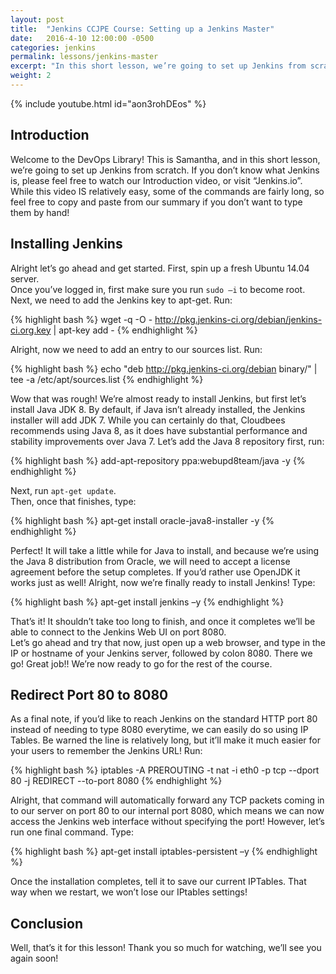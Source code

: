 ```yaml
---
layout: post
title:  "Jenkins CCJPE Course: Setting up a Jenkins Master"
date:   2016-4-10 12:00:00 -0500
categories: jenkins
permalink: lessons/jenkins-master
excerpt: "In this short lesson, we’re going to set up Jenkins from scratch.  If you don’t know what Jenkins is, please feel free to watch our Introduction video, or visit Jenkins.io."  
weight: 2
---
```

{% include youtube.html id="aon3rohDEos" %}

Introduction
------------
Welcome to the DevOps Library!  This is Samantha, and in this short lesson, we’re going to set up Jenkins from scratch.  If you don’t know what Jenkins is, please feel free to watch our Introduction video, or visit “Jenkins.io”.  While this video IS relatively easy, some of the commands are fairly long, so feel free to copy and paste from our summary if you don’t want to type them by hand!

Installing Jenkins
------------------
Alright let’s go ahead and get started.  First, spin up a fresh Ubuntu 14.04 server.  
Once you’ve logged in, first make sure you run `sudo –i` to become root.  
Next, we need to add the Jenkins key to apt-get.  Run:

{% highlight bash %}
wget -q -O - http://pkg.jenkins-ci.org/debian/jenkins-ci.org.key | apt-key add -
{% endhighlight %}

Alright, now we need to add an entry to our sources list.  Run:

{% highlight bash %}
echo "deb http://pkg.jenkins-ci.org/debian binary/" | tee -a /etc/apt/sources.list
{% endhighlight %}

Wow that was rough!  We’re almost ready to install Jenkins, but first let’s install Java JDK 8.  By default, if Java isn’t already installed, the Jenkins installer will add JDK 7.  While you can certainly do that, Cloudbees recommends using Java 8, as it does have substantial performance and stability improvements over Java 7.
Let’s add the Java 8 repository first, run:

{% highlight bash %}
add-apt-repository ppa:webupd8team/java -y
{% endhighlight %}

Next, run `apt-get update`.  
Then, once that finishes, type:

{% highlight bash %}
apt-get install oracle-java8-installer -y
{% endhighlight %}

Perfect!  It will take a little while for Java to install, and because we’re using the Java 8 distribution from Oracle, we will need to accept a license
agreement before the setup completes.  If you’d rather use OpenJDK it works just as well!
Alright, now we’re finally ready to install Jenkins!  Type:

{% highlight bash %}
apt-get install jenkins –y
{% endhighlight %}

That’s it!  It shouldn’t take too long to finish, and once it completes we’ll be able to connect to the Jenkins Web UI on port 8080.  
Let’s go ahead and try that now, just open up a web browser, and type in the IP or hostname of your Jenkins server, followed by colon 8080.  There we go!  Great job!!  We’re now ready to go for the rest of the course.

Redirect Port 80 to 8080
------------------------
As a final note, if you’d like to reach Jenkins on the standard HTTP port 80 instead of needing to type 8080 everytime, we can easily do so using IP Tables.  Be warned the line is relatively long, but it’ll make it much easier for your users to remember the Jenkins URL!  Run:

{% highlight bash %}
iptables -A PREROUTING -t nat -i eth0 -p tcp --dport 80 -j REDIRECT --to-port 8080
{% endhighlight %}

Alright, that command will automatically forward any TCP packets coming in to our server on port 80 to our internal port 8080, which means we can now access the Jenkins web interface without specifying the port!  However, let’s run one final command.  Type:

{% highlight bash %}
apt-get install iptables-persistent –y
{% endhighlight %}

Once the installation completes, tell it to save our current IPTables.  That way when we restart, we won’t lose our IPtables settings!

Conclusion
----------
Well, that’s it for this lesson!  Thank you so much for watching, we’ll see you again soon!
